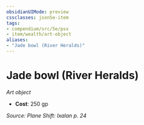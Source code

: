 ```yaml
---
obsidianUIMode: preview
cssclasses: json5e-item
tags:
- compendium/src/5e/psx
- item/wealth/art-object
aliases: 
- "Jade bowl (River Heralds)"
---
```

# Jade bowl (River Heralds)
*Art object*  

- **Cost**: 250 gp

*Source: Plane Shift: Ixalan p. 24*